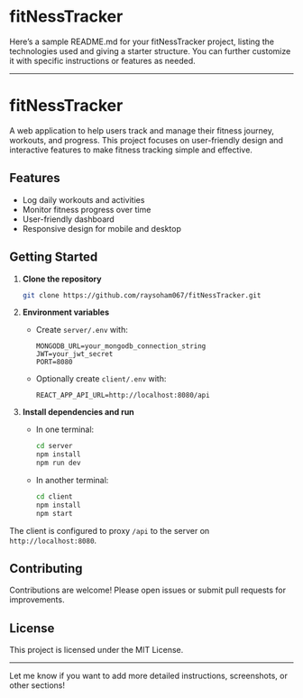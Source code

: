 # fitNessTracker
Here’s a sample README.md for your fitNessTracker project, listing the technologies used and giving a starter structure. You can further customize it with specific instructions or features as needed.

---

# fitNessTracker

A web application to help users track and manage their fitness journey, workouts, and progress. This project focuses on user-friendly design and interactive features to make fitness tracking simple and effective.

## Features

- Log daily workouts and activities
- Monitor fitness progress over time
- User-friendly dashboard
- Responsive design for mobile and desktop

## Getting Started

1. **Clone the repository**
   ```bash
   git clone https://github.com/raysoham067/fitNessTracker.git
   ```

2. **Environment variables**
   - Create `server/.env` with:
     ```env
     MONGODB_URL=your_mongodb_connection_string
     JWT=your_jwt_secret
     PORT=8080
     ```
   - Optionally create `client/.env` with:
     ```env
     REACT_APP_API_URL=http://localhost:8080/api
     ```

3. **Install dependencies and run**
   - In one terminal:
     ```bash
     cd server
     npm install
     npm run dev
     ```
   - In another terminal:
     ```bash
     cd client
     npm install
     npm start
     ```

The client is configured to proxy `/api` to the server on `http://localhost:8080`.


## Contributing

Contributions are welcome! Please open issues or submit pull requests for improvements.

## License

This project is licensed under the MIT License.

---

Let me know if you want to add more detailed instructions, screenshots, or other sections!
